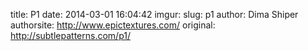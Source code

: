 title: P1
date: 2014-03-01 16:04:42
imgur: 
slug: p1
author: Dima Shiper
authorsite: http://www.epictextures.com/
original: http://subtlepatterns.com/p1/
